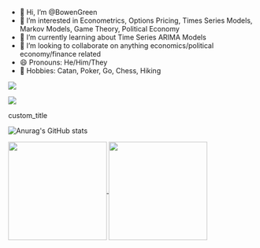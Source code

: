 - 👋 Hi, I’m @BowenGreen
- 👀 I’m interested in Econometrics, Options Pricing, Times Series Models, Markov Models, Game Theory, Political Economy
- 🌱 I’m currently learning about Time Series ARIMA Models
- 💞️ I’m looking to collaborate on anything economics/political economy/finance related
- 😄 Pronouns: He/Him/They
- 👾 Hobbies: Catan, Poker, Go, Chess, Hiking

[![](https://github-readme-stats.vercel.app/api?username=anuraghazra&show_icons=true&hide_rank=true&theme=dark#gh-dark-mode-only)](https://github.com/anuraghazra/github-readme-stats#gh-dark-mode-only)



[![](https://github-readme-stats.vercel.app/api/top-langs/?username=anuraghazra&show_icons=true&theme=dark&rank_icon=github&hide_progress=true)](https://github.com/anuraghazra/github-readme-stats)

custom_title

![Anurag's GitHub stats](https://github-readme-stats.vercel.app/api?username=anuraghazra&show_icons=true&rank_icon=github)

<a href="https://github.com/anuraghazra/github-readme-stats">
  <img height=200 align="center" src="https://github-readme-stats.vercel.app/api?username=anuraghazra&rank_icon=github&theme=dark&custom_title=Statistics" />
</a>
<a href="https://github.com/anuraghazra/convoychat">
  <img height=200 align="center" src="https://github-readme-stats.vercel.app/api/top-langs?username=anuraghazra&theme=dark&layout=compact&langs_count=8&card_width=320" />
</a>
